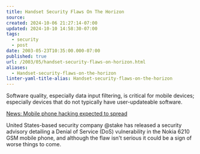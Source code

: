 ```yaml
---
title: Handset Security Flaws On The Horizon
source: 
created: 2024-10-06 21:27:14-07:00
updated: 2024-10-10 14:58:30-07:00
tags:
  - security
  - post
date: 2003-05-23T10:35:00.000-07:00
published: true
url: /2003/05/handset-security-flaws-on-horizon.html
aliases:
  - Handset-security-flaws-on-the-horizon
linter-yaml-title-alias: Handset-security-flaws-on-the-horizon
---
```



Software quality, especially data input filtering, is critical for mobile devices; especially devices that do not typically have user-updateable software.  
  
[News: Mobile phone hacking expected to spread](https://zdnet.com.com/2100-1105-986083.html "News: Mobile phone hacking expected to spread")  
  
United States-based security company @stake has released a security advisory detailing a Denial of Service (DoS) vulnerability in the Nokia 6210 GSM mobile phone, and although the flaw isn't serious it could be a sign of worse things to come.